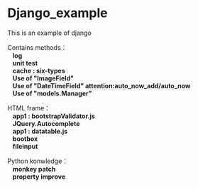 # Django_example
This is an example of django

Contains methods：<br>
  &nbsp;&nbsp; **log**<br>
  &nbsp;&nbsp; **unit test**<br>
  &nbsp;&nbsp; **cache : six-types**<br> 
  &nbsp;&nbsp; **Use of "ImageField"**<br>
  &nbsp;&nbsp; **Use of "DateTimeField"  attention:auto_now_add/auto_now**<br>
  &nbsp;&nbsp; **Use of "models.Manager"**<br>

HTML frame：<br>
  &nbsp;&nbsp; **app1 : bootstrapValidator.js**<br> 
  &nbsp;&nbsp; **JQuery.Autocomplete**<br>
  &nbsp;&nbsp; **app1 : datatable.js**<br> 
  &nbsp;&nbsp; **bootbox**<br>
  &nbsp;&nbsp; **fileinput**<br>

Python konwledge：<br>
  &nbsp;&nbsp; **monkey patch**<br>
  &nbsp;&nbsp; **property improve**<br>
